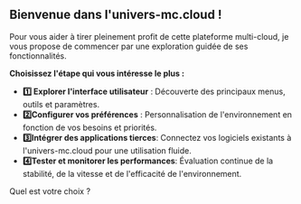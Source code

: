 ##  Bienvenue dans l'univers-mc.cloud !  

Pour vous aider à tirer pleinement profit de cette plateforme multi-cloud, je vous propose de commencer par une exploration guidée de ses fonctionnalités. 

**Choisissez l'étape qui vous intéresse le plus :**

* **1️⃣ Explorer l'interface utilisateur** : Découverte des principaux menus, outils et paramètres.
* **2️⃣Configurer vos préférences** :  Personnalisation de l'environnement en fonction de vos besoins et priorités.
* **3️⃣Intégrer des applications tierces**:  Connectez vos logiciels existants à l'univers-mc.cloud pour une utilisation fluide.
* **4️⃣Tester et monitorer les performances**:  Évaluation continue de la stabilité, de la vitesse et de l'efficacité de l'environnement.

Quel est votre choix ? 



